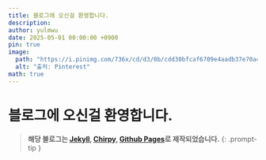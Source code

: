 ```yaml
---
title: 블로그에 오신걸 환영합니다.
description: 
author: yulmwu
date: 2025-05-01 00:00:00 +0900
pin: true
image:
  path: "https://i.pinimg.com/736x/cd/d3/0b/cdd30bfcaf6709e4aadb37e70a4141ea.jpg"
  alt: "출처: Pinterest"
math: true
---
```


# 블로그에 오신걸 환영합니다.

> **해당 블로그는 [Jekyll](https://jekyllrb.com/), [Chirpy](https://github.com/cotes2020/jekyll-theme-chirpy), [Github Pages](https://pages.github.com/)로 제작되었습니다.**
{: .prompt-tip }
